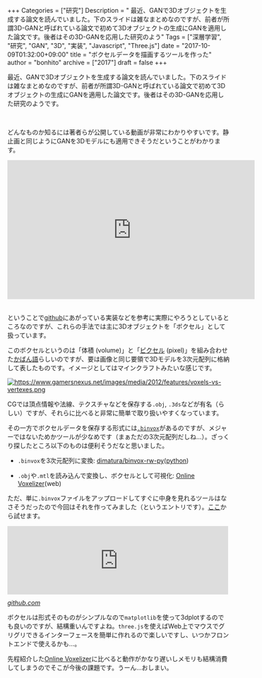 +++
Categories = ["研究"]
Description = " 最近、GANで3Dオブジェクトを生成する論文を読んでいました。下のスライドは雑なまとめなのですが、前者が所謂3D-GANと呼ばれている論文で初めて3Dオブジェクトの生成にGANを適用した論文です。後者はその3D-GANを応用した研究のよう"
Tags = ["深層学習", "研究", "GAN", "3D", "実装", "Javascript", "Three.js"]
date = "2017-10-09T01:32:00+09:00"
title = "ボクセルデータを描画するツールを作った"
author = "bonhito"
archive = ["2017"]
draft = false
+++

<body>
<p>最近、GANで3Dオブジェクトを生成する論文を読んでいました。下のスライドは雑なまとめなのですが、前者が所謂3D-GANと呼ばれている論文で初めて3Dオブジェクトの生成にGANを適用した論文です。後者はその3D-GANを応用した研究のようです。</p>

<div style="width: 100%; display: flex; justify-content: space-around;">
<script async class="speakerdeck-embed" data-id="f2cc2ea6c2ba4a51aba20235e9cdf413" data-ratio="1.33333333333333" src="//speakerdeck.com/assets/embed.js"></script>
<script async class="speakerdeck-embed" data-id="b1bd4d40396541899cbe3b21c498f94c" data-ratio="1.33333333333333" src="//speakerdeck.com/assets/embed.js"></script>
</div>


<p><br>
どんなものか知るには著者らが公開している動画が非常にわかりやすいです。静止画と同じようにGANを3Dモデルにも適用できそうだということがわかります。</p>

<div align="center">
<iframe width="560" height="315" src="https://www.youtube.com/embed/mfx7uAkUtCI" frameborder="0" allowfullscreen></iframe>
</div>


<p><br>
ということで<a class="keyword" href="http://d.hatena.ne.jp/keyword/github">github</a>にあがっている実装などを参考に実際にやろうとしているところなのですが、これらの手法では主に3Dオブジェクトを「ボクセル」として扱っています。</p>

<p>このボクセルというのは「体積 (volume)」と「<a class="keyword" href="http://d.hatena.ne.jp/keyword/%A5%D4%A5%AF%A5%BB%A5%EB">ピクセル</a> (pixel)」を組み合わせた<a class="keyword" href="http://d.hatena.ne.jp/keyword/%A4%AB%A4%D0%A4%F3%B8%EC">かばん語</a>らしいのですが、要は画像と同じ要領で3Dモデルを3次元配列に格納して表したものです。イメージとしてはマインクラフトみたいな感じです。</p>

<p><a href="https://www.gamersnexus.net/images/media/2012/features/voxels-vs-vertexes.png" class="http-image" target="_blank"><img src="https://www.gamersnexus.net/images/media/2012/features/voxels-vs-vertexes.png" class="http-image" alt="https://www.gamersnexus.net/images/media/2012/features/voxels-vs-vertexes.png"></a></p>

<p>CGでは頂点情報や法線、テクスチャなどを保存する<code>.obj</code>, <code>.3ds</code>などが有名（らしい）ですが、それらに比べると非常に簡単で取り扱いやすくなっています。</p>

<p>その一方でボクセルデータを保存する形式には<a href="http://www.patrickmin.com/binvox/binvox.html"><code>.binvox</code></a>があるのですが、メジャーではないためかツールが少なめです（まぁただの3次元配列だしね…）。ざっくり探したところ以下のものは便利そうだなと思いました。</p>

<ul>
<li><p><code>.binvox</code>を3次元配列に変換: <a href="https://github.com/dimatura/binvox-rw-py">dimatura/binvox-rw-py</a>(<a class="keyword" href="http://d.hatena.ne.jp/keyword/python">python</a>)</p></li>
<li><p><code>.obj</code>や<code>.mtl</code>を読み込んで変換し、ボクセルとして可視化: <a href="http://drububu.com/miscellaneous/voxelizer/">Online Voxelizer</a>(web)</p></li>
</ul>


<p>ただ、単に<code>.binvox</code>ファイルをアップロードしてすぐに中身を見れるツールはなさそうだったので今回はそれを作ってみました（というエントリです）。<a href="https://piyo56.github.io/simple_voxel_viewer/index.html">ここ</a>から試せます。</p>

<p><iframe src="https://hatenablog-parts.com/embed?url=https%3A%2F%2Fgithub.com%2Fpiyo56%2Fsimple_voxel_viewer" title="piyo56/simple_voxel_viewer" class="embed-card embed-webcard" scrolling="no" frameborder="0" style="display: block; width: 100%; height: 155px; max-width: 500px; margin: 10px 0px;"></iframe><cite class="hatena-citation"><a href="https://github.com/piyo56/simple_voxel_viewer">github.com</a></cite></p>

<p>ボクセルは形式そのものがシンプルなので<code>matplotlib</code>を使って3dplotするのでも良いのですが、結構重いんですよね。<code>three.js</code>を使えばWeb上でマウスでグリグリできるインターフェースを簡単に作れるので楽しいですし、いつかフロントエンドで使えるかも…。</p>

<p>先程紹介した<a href="http://drububu.com/miscellaneous/voxelizer/">Online Voxelizer</a>に比べると動作がかなり遅いしメモリも結構消費してしまうのでそこが今後の課題です。うーん…おしまい。</p>
</body>
